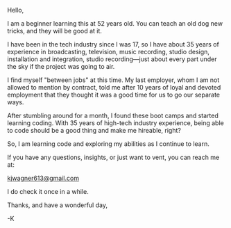 Hello,

I am a beginner learning this at 52 years old. You can teach an old dog new tricks, and they will be good at it.

I have been in the tech industry since I was 17, so I have about 35 years of experience in broadcasting, television, music recording, studio design, installation and integration, studio recording—just about every part under the sky if the project was going to air.

I find myself "between jobs" at this time. My last employer, whom I am not allowed to mention by contract, told me after 10 years of loyal and devoted employment that they thought it was a good time for us to go our separate ways.

After stumbling around for a month, I found these boot camps and started learning coding. With 35 years of high-tech industry experience, being able to code should be a good thing and make me hireable, right?

So, I am learning code and exploring my abilities as I continue to learn.

If you have any questions, insights, or just want to vent, you can reach me at:

kjwagner613@gmail.com

I do check it once in a while.

Thanks, and have a wonderful day,

-K
